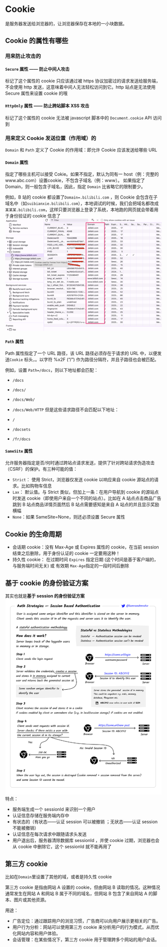 # Cookie

是服务器发送给浏览器的，让浏览器保存在本地的一小块数据。

## Cookie 的属性有哪些

### 用来防止攻击的

#### `Secure` 属性 —— 防止中间人攻击

标记了这个属性的 cookie 只应该通过被 https 协议加密过的请求发送给服务端，不会使用 http 发送，这意味着中间人无法轻松访问到它。http 站点是无法使用 Secure 属性来设置 cookie 的哦

#### `HttpOnly` 属性 —— 防止跨站脚本 XSS 攻击

标记了这个属性的 cookie 无法被 javascript 脚本中的 `Document.cookie` API 访问到

### 用来定义 Cookie 发送位置（作用域）的

`Domain` 和 `Path` 定义了 Cookie 的作用域：即允许 Cookie 应该发送给哪些 URL

#### `Domain` 属性

指定了哪些主机可以接受 Cokie。如果不指定，默认为同有一 host（例：完整的www.abc.com）设置cookie，不包含子域名（例：www）。
如果指定了 Domain，则一般包含子域名，因此，指定 `Domain` 比省略它的限制要少。

例如，B 站的 cookie 都设置了`Domain=.bilibili.com` ，则 Cookie 会包含在子域名中（如`suibianxie.bilibili.com`），本地调试的时候，我们会把域名都改成`某某某.bilibili.com`，这样只要浏览器上登录了系统，本地跑的网页就会带着用于身份验证的 cookie 信息了
![B站cookie](cookie-image-1.png)

#### `Path` 属性

Path 属性指定了一个 URL 路径，该 URL 路径必须存在于请求的 URL 中，以便发送`Cookie` 标头，。以字符 %x2F (“/”) 作为路径分隔符，并且子路径也会被匹配。

例如，设置 `Path=/docs`，则以下地址都会匹配：

- `/docs`
- `/docs/`
- `/docs/Web/`
- `/docs/Web/HTTP`
  但是这些请求路径不会匹配以下地址：

- `/`
- `/docsets`
- `/fr/docs`

#### `SameSite` 属性

允许服务器指定是否/何时通过跨站点请求发送，提供了针对跨站请求伪造攻击（CSRF）的保护。有三种可能的值：

- `Strict`： 使用 Strict，浏览器仅发送 cookie 以响应来自 cookie 源站点的请求。比如购物车信息
- `Lax`： 默认值。与 Strict 类似，但加上一条：在用户导航到 cookie 的源站点时发送 cookie（即使用户来自一个不同的站点）。比如在 A 站点点击商品广告跳到 B 站点商品详情页面然后 B 站点需要感知是来自 A 站点的并且显示奖励横幅
- `None`：如果 SameSite=None，则还必须设置 Secure 属性

## Cookie 的生命周期

- 会话期 cookie：没有 Max-Age 或 Expires 属性的 cookie，在当前 session 结束之后删除，用于身份认证的 cookie 一定要用这种！
- 持久性 cookie： 在过期时间 `Expires` 指定日期 (这个时间是基于客户端的，与服务端时间无关) 或 有效期 `Max-Age`指定的一段时间后删除

## 基于 cookie 的身份验证方案

其实也就是**基于 session 的身份验证方案**
![基于 session 的身份验证](cookie-image-2.png)
特点：

- 服务端生成一个 sessionId 来识别一个用户
- 认证信息存储在服务端内存中
- 有状态的（有状态——认证 session 可以被撤销 ；无状态——认证 session 不能被撤销）
- 认证信息在每次请求中跟随请求头发送
- 用户退出后，服务器清除数据库 sessionId ，并使 cookie 过期，浏览器也会从 cookie 中删除它，这个 sessionId 就不能再用了

## 第三方 cookie

比如在`Domain`里设置了其他的域，或者是持久性 cookie

第三方 cookie 是指由网站 A 设置的 cookie，但由网站 B 读取的情况。这种情况通常发生在网站 A 和网站 B 属于不同的域名，但网站 B 包含了来自网站 A 的脚本、图片或其他资源。

用途：

- 广告定位：通过跟踪用户的浏览习惯，广告商可以向用户展示更相关的广告。
- 用户行为分析：网站可以使用第三方 cookie 来分析用户的行为模式，从而优化网站内容和用户体验。
- 会话管理：在某些情况下，第三方 cookie 用于管理跨多个网站的用户会话。
